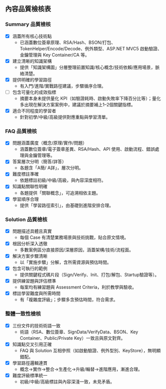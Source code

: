 ## 內容品質檢核表

### Summary 品質檢核
- [x] 涵蓋所有核心技術點
  - 已涵蓋數位簽章原理、RSA/Hash、BSON/打包、TokenHelper/Encode/Decode、例外類型、ASP.NET MVC5 啟動驗證、金鑰管理與 Key Container/CA 等。
- [x] 建立清晰的知識架構
  - 提供「知識架構圖」分層整理前置知識/核心概念/技術依賴/應用場景，脈絡清楚。
- [x] 提供明確的學習路徑
  - 有入門/進階/實戰路徑建議，步驟循序合理。
- [ ] 包含可量化的成效指標
  - 摘要本身未提供量化 KPI（如驗證耗時、啟動失敗率下降百分比等）；量化多出現在解決方案案例中，建議於摘要補上1–2個關鍵指標。
- [x] 適合不同程度的學習者
  - 針對初學/中級/高級提供對應重點與學習清單。

### FAQ 品質檢核
- [x] 問題涵蓋廣度（概念/原理/實作/問題）
  - 涵蓋數位簽章/電子簽章差異、RSA/Hash、API 使用、啟動流程、錯誤處理與金鑰管理等。
- [x] 答案層次分明（簡答/詳答）
  - 各題含「A簡/ A詳」，層次分明。
- [x] 難度標註準確
  - 依題標註初級/中級/高級，與內容深度相符。
- [x] 知識點關聯性明確
  - 各題提供「關聯概念」，可追溯相依主題。
- [x] 學習順序合理
  - 提供「學習路徑索引」，由基礎到進階安排合理。

### Solution 品質檢核
- [x] 問題描述具體且真實
  - 每個 Case 有清楚業務場景與技術挑戰，貼合原文情境。
- [x] 根因分析深入透徹
  - 多數案例區分直接原因/深層原因，涵蓋架構/技術/流程面。
- [x] 解決方案步驟清晰
  - 以「實施步驟」分解，含所需資源與預估時間。
- [x] 包含可執行的範例
  - 提供關鍵程式碼片段（Sign/Verify、Init、打包/解包、Startup驗證等）。
- [x] 提供練習題與評估標準
  - 每案均有練習題與 Assessment Criteria，利於教學與驗收。
- [x] 標註學習難度與所需時間
  - 有「複雜度評級」；步驟多含預估時間，符合需求。

### 整體一致性檢核
- [x] 三份文件的技術術語一致
  - 術語（RSA、數位簽章、SignData/VerifyData、BSON、Key Container、Public/Private Key）一致且與原文對齊。
- [x] 知識點交叉引用正確
  - FAQ 與 Solution 互相參照（如啟動驗證、例外型別、KeyStore），無明顯錯配。
- [x] 學習路徑邏輯連貫
  - 概念→實作→整合→生產化→升級/輪替→進階應用，漸進合理。
- [x] 難度評級標準統一
  - 初級/中級/高級標註與內容深淺一致，未見矛盾。